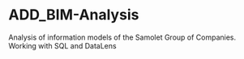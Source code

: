 # ADD_BIM-Analysis
  Analysis of information models of the Samolet Group of Companies. Working with SQL and DataLens
